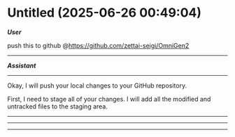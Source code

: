 <!-- Generated by SpecStory -->

# Untitled (2025-06-26 00:49:04)

_**User**_

push this to github @https://github.com/zettai-seigi/OmniGen2 

---

_**Assistant**_



---

Okay, I will push your local changes to your GitHub repository.

First, I need to stage all of your changes. I will add all the modified and untracked files to the staging area.

---



---



---

